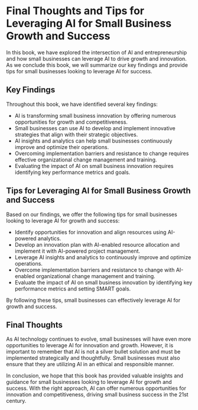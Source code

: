 Final Thoughts and Tips for Leveraging AI for Small Business Growth and Success
======================================================================================================

In this book, we have explored the intersection of AI and entrepreneurship and how small businesses can leverage AI to drive growth and innovation. As we conclude this book, we will summarize our key findings and provide tips for small businesses looking to leverage AI for success.

Key Findings
------------

Throughout this book, we have identified several key findings:

* AI is transforming small business innovation by offering numerous opportunities for growth and competitiveness.
* Small businesses can use AI to develop and implement innovative strategies that align with their strategic objectives.
* AI insights and analytics can help small businesses continuously improve and optimize their operations.
* Overcoming implementation barriers and resistance to change requires effective organizational change management and training.
* Evaluating the impact of AI on small business innovation requires identifying key performance metrics and goals.

Tips for Leveraging AI for Small Business Growth and Success
------------------------------------------------------------

Based on our findings, we offer the following tips for small businesses looking to leverage AI for growth and success:

* Identify opportunities for innovation and align resources using AI-powered analytics.
* Develop an innovation plan with AI-enabled resource allocation and implement it with AI-powered project management.
* Leverage AI insights and analytics to continuously improve and optimize operations.
* Overcome implementation barriers and resistance to change with AI-enabled organizational change management and training.
* Evaluate the impact of AI on small business innovation by identifying key performance metrics and setting SMART goals.

By following these tips, small businesses can effectively leverage AI for growth and success.

Final Thoughts
--------------

As AI technology continues to evolve, small businesses will have even more opportunities to leverage AI for innovation and growth. However, it is important to remember that AI is not a silver bullet solution and must be implemented strategically and thoughtfully. Small businesses must also ensure that they are utilizing AI in an ethical and responsible manner.

In conclusion, we hope that this book has provided valuable insights and guidance for small businesses looking to leverage AI for growth and success. With the right approach, AI can offer numerous opportunities for innovation and competitiveness, driving small business success in the 21st century.
